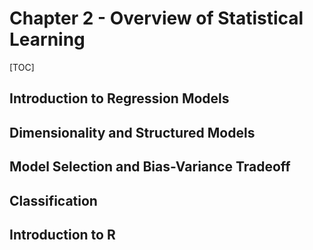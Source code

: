 # Chapter 2 - Overview of Statistical Learning

[TOC]

## Introduction to Regression Models



## Dimensionality and Structured Models



## Model Selection and Bias-Variance Tradeoff



## Classification



## Introduction to R

